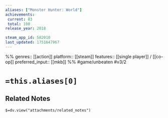 ```yaml
---
aliases: ["Monster Hunter: World"]
achievements:
 current: 83
 total: 100
release_year: 2018

steam_app_id: 582010
last_updated: 1751647967
---
```

%%
genres:: [[action]]
platform:: [[steam]]
features:: [[single player]] / [[co-op]]
preferred_input:: [[mkb]]
%%
#game/unbeaten
#v3/2

# `=this.aliases[0]`
## Related Notes
`$=dv.view("attachments/related_notes")`